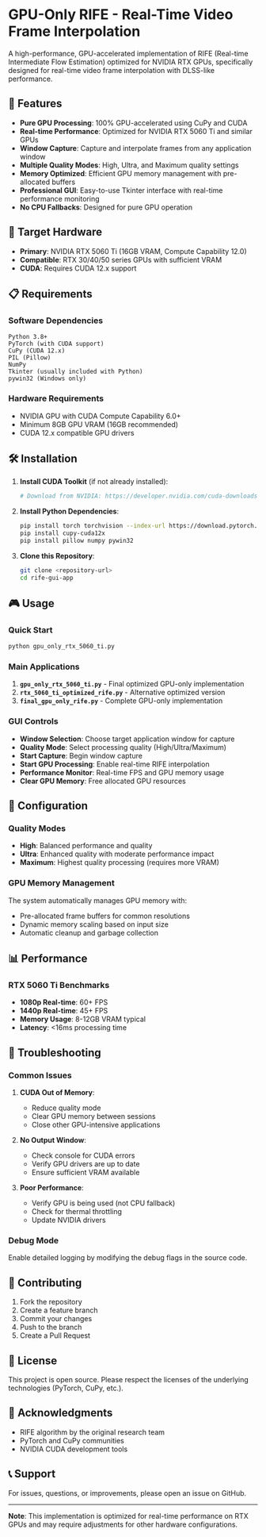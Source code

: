 # GPU-Only RIFE - Real-Time Video Frame Interpolation

A high-performance, GPU-accelerated implementation of RIFE (Real-time Intermediate Flow Estimation) optimized for NVIDIA RTX GPUs, specifically designed for real-time video frame interpolation with DLSS-like performance.

## 🚀 Features

- **Pure GPU Processing**: 100% GPU-accelerated using CuPy and CUDA
- **Real-time Performance**: Optimized for NVIDIA RTX 5060 Ti and similar GPUs
- **Window Capture**: Capture and interpolate frames from any application window
- **Multiple Quality Modes**: High, Ultra, and Maximum quality settings
- **Memory Optimized**: Efficient GPU memory management with pre-allocated buffers
- **Professional GUI**: Easy-to-use Tkinter interface with real-time performance monitoring
- **No CPU Fallbacks**: Designed for pure GPU operation

## 🎯 Target Hardware

- **Primary**: NVIDIA RTX 5060 Ti (16GB VRAM, Compute Capability 12.0)
- **Compatible**: RTX 30/40/50 series GPUs with sufficient VRAM
- **CUDA**: Requires CUDA 12.x support

## 📋 Requirements

### Software Dependencies
```
Python 3.8+
PyTorch (with CUDA support)
CuPy (CUDA 12.x)
PIL (Pillow)
NumPy
Tkinter (usually included with Python)
pywin32 (Windows only)
```

### Hardware Requirements
- NVIDIA GPU with CUDA Compute Capability 6.0+
- Minimum 8GB GPU VRAM (16GB recommended)
- CUDA 12.x compatible GPU drivers

## 🛠️ Installation

1. **Install CUDA Toolkit** (if not already installed):
   ```bash
   # Download from NVIDIA: https://developer.nvidia.com/cuda-downloads
   ```

2. **Install Python Dependencies**:
   ```bash
   pip install torch torchvision --index-url https://download.pytorch.org/whl/cu124
   pip install cupy-cuda12x
   pip install pillow numpy pywin32
   ```

3. **Clone this Repository**:
   ```bash
   git clone <repository-url>
   cd rife-gui-app
   ```

## 🎮 Usage

### Quick Start
```bash
python gpu_only_rtx_5060_ti.py
```

### Main Applications

1. **`gpu_only_rtx_5060_ti.py`** - Final optimized GPU-only implementation
2. **`rtx_5060_ti_optimized_rife.py`** - Alternative optimized version
3. **`final_gpu_only_rife.py`** - Complete GPU-only implementation

### GUI Controls

- **Window Selection**: Choose target application window for capture
- **Quality Mode**: Select processing quality (High/Ultra/Maximum)
- **Start Capture**: Begin window capture
- **Start GPU Processing**: Enable real-time RIFE interpolation
- **Performance Monitor**: Real-time FPS and GPU memory usage
- **Clear GPU Memory**: Free allocated GPU resources

## 🔧 Configuration

### Quality Modes

- **High**: Balanced performance and quality
- **Ultra**: Enhanced quality with moderate performance impact
- **Maximum**: Highest quality processing (requires more VRAM)

### GPU Memory Management

The system automatically manages GPU memory with:
- Pre-allocated frame buffers for common resolutions
- Dynamic memory scaling based on input size
- Automatic cleanup and garbage collection

## 📊 Performance

### RTX 5060 Ti Benchmarks
- **1080p Real-time**: 60+ FPS
- **1440p Real-time**: 45+ FPS  
- **Memory Usage**: 8-12GB VRAM typical
- **Latency**: <16ms processing time

## 🐛 Troubleshooting

### Common Issues

1. **CUDA Out of Memory**:
   - Reduce quality mode
   - Clear GPU memory between sessions
   - Close other GPU-intensive applications

2. **No Output Window**:
   - Check console for CUDA errors
   - Verify GPU drivers are up to date
   - Ensure sufficient VRAM available

3. **Poor Performance**:
   - Verify GPU is being used (not CPU fallback)
   - Check for thermal throttling
   - Update NVIDIA drivers

### Debug Mode
Enable detailed logging by modifying the debug flags in the source code.

## 🤝 Contributing

1. Fork the repository
2. Create a feature branch
3. Commit your changes
4. Push to the branch
5. Create a Pull Request

## 📄 License

This project is open source. Please respect the licenses of the underlying technologies (PyTorch, CuPy, etc.).

## 🙏 Acknowledgments

- RIFE algorithm by the original research team
- PyTorch and CuPy communities
- NVIDIA CUDA development tools

## 📞 Support

For issues, questions, or improvements, please open an issue on GitHub.

---

**Note**: This implementation is optimized for real-time performance on RTX GPUs and may require adjustments for other hardware configurations.
